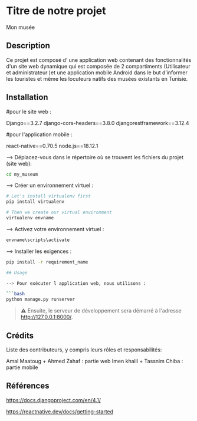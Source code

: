 # Titre de notre projet

Mon musée

## Description

Ce projet est composé d’ une application web contenant des fonctionnalités d'un site web dynamique  qui est composée de 2 compartiments (Utilisateur et administrateur )et  une application mobile Android  dans le but d’informer les touristes et même les locuteurs natifs des musées existants en Tunisie. 


## Installation

#pour le site web :

Django==3.2.7
django-cors-headers==3.8.0
djangorestframework==3.12.4

#pour l'application mobile :

react-native==0.70.5
node.js==18.12.1



--> Déplacez-vous dans le répertoire où se trouvent les fichiers du projet (site web):

```bash
cd my_museum

````

--> Créer un environnement virtuel :

```bash
# Let's install virtualenv first
pip install virtualenv

# Then we create our virtual environment
virtualenv envname

````

--> Activez votre environnement virtuel :

```bash
envname\scripts\activate

```

--> Installer les exigences :

```bash
pip install -r requirement_name

## Usage

--> Pour exécuter l application web, nous utilisons :

```bash
python manage.py runserver

```

> ⚠  Ensuite, le serveur de développement sera démarré à l'adresse http://127.0.0.1:8000/.


## Crédits

Liste des contributeurs, y compris leurs rôles et responsabilités:

Amal Maatoug + Ahmed Zahaf : partie web
Imen khalil + Tassnim Chiba : partie mobile

## Références

https://docs.djangoproject.com/en/4.1/

https://reactnative.dev/docs/getting-started
